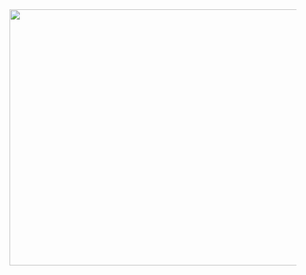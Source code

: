 <image src="https://www.laguiadelvaron.com/wp-content/uploads/2019/11/eltoniron.gif" width="1100" height="450">
